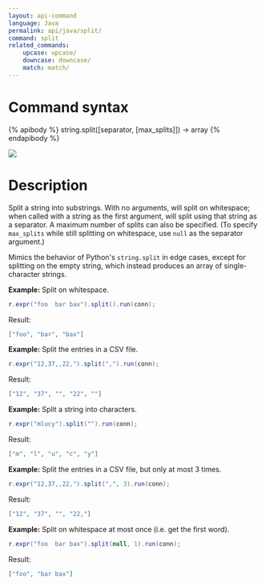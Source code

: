 ```yaml
---
layout: api-command
language: Java
permalink: api/java/split/
command: split
related_commands:
    upcase: upcase/
    downcase: downcase/
    match: match/
---
```


# Command syntax #

{% apibody %}
string.split([separator, [max_splits]]) &rarr; array
{% endapibody %}

<img src="/assets/images/docs/api_illustrations/split.png" class="api_command_illustration" />

# Description #

Split a string into substrings. With no arguments, will split on whitespace; when called with a string as the first argument, will split using that string as a separator. A maximum number of splits can also be specified. (To specify `max_splits` while still splitting on whitespace, use `null` as the separator argument.)

Mimics the behavior of Python's `string.split` in edge cases, except
for splitting on the empty string, which instead produces an array of
single-character strings.

__Example:__ Split on whitespace.

```java
r.expr("foo  bar bax").split().run(conn);
```

Result:

```json
["foo", "bar", "bax"]
```

__Example:__ Split the entries in a CSV file.

```java
r.expr("12,37,,22,").split(",").run(conn);
```

Result:

```json
["12", "37", "", "22", ""]
```

__Example:__ Split a string into characters.

```java
r.expr("mlucy").split("").run(conn);
```

Result:

```json
["m", "l", "u", "c", "y"]
```

__Example:__ Split the entries in a CSV file, but only at most 3
times.

```java
r.expr("12,37,,22,").split(",", 3).run(conn);
```

Result:

```json
["12", "37", "", "22,"]
```

__Example:__ Split on whitespace at most once (i.e. get the first word).

```java
r.expr("foo  bar bax").split(null, 1).run(conn);
```

Result:

```json
["foo", "bar bax"]
```
